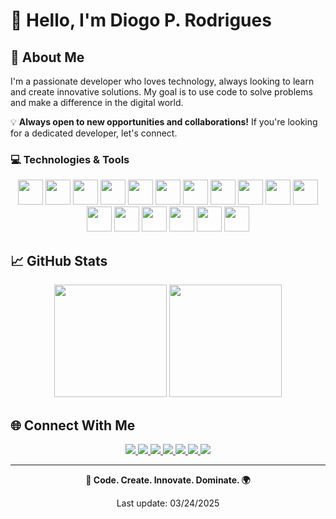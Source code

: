 # 👋 Hello, I'm Diogo P. Rodrigues

## 🚀 About Me

I'm a passionate developer who loves technology, always looking to learn and create innovative solutions. My goal is to use code to solve problems and make a difference in the digital world.

💡 **Always open to new opportunities and collaborations!** If you're looking for a dedicated developer, let's connect.

### 💻 Technologies & Tools

<div align="center">
  <a href="https://developer.mozilla.org/en-US/docs/Web/HTML"><img src="https://skillicons.dev/icons?i=html" height="40" /></a>
  <a href="https://developer.mozilla.org/en-US/docs/Web/CSS"><img src="https://skillicons.dev/icons?i=css" height="40" /></a>
  <a href="https://developer.mozilla.org/en-US/docs/Web/JavaScript"><img src="https://skillicons.dev/icons?i=js" height="40" /></a>
  <a href="https://nodejs.org/"><img src="https://skillicons.dev/icons?i=nodejs" height="40" /></a>
  <a href="https://learn.microsoft.com/en-us/dotnet/csharp/"><img src="https://skillicons.dev/icons?i=cs" height="40" /></a>
  <a href="https://www.python.org/"><img src="https://skillicons.dev/icons?i=python" height="40" /></a>
  <a href="https://www.cplusplus.com/"><img src="https://skillicons.dev/icons?i=cpp" height="40" /></a>
  <a href="https://geoserver.org/"><img src="https://avatars.githubusercontent.com/u/186522?s=200&v=4" height="40" /></a>
  <a href="https://leafletjs.com/"><img src="https://img.icons8.com/color/50/000000/leaf.png" height="40" /></a>
  <a href="https://ollama.com/"><img src="https://ollama.com/public/icon-64x64.png" height="40" /></a>
  <a href="https://www.postgresql.org/"><img src="https://skillicons.dev/icons?i=postgres" height="40" /></a>
  <a href="https://getbootstrap.com/"><img src="https://skillicons.dev/icons?i=bootstrap" height="40" /></a>
  <a href="https://www.linux.org/"><img src="https://skillicons.dev/icons?i=linux" height="40" /></a>
  <a href="https://www.nginx.com/"><img src="https://skillicons.dev/icons?i=nginx" height="40" /></a>
  <a href="https://qgis.org/"><img src="https://upload.wikimedia.org/wikipedia/commons/7/77/Qgis-icon-3.0.png" height="40" /></a>
  <a href="https://pm2.keymetrics.io/"><img src="https://raw.githubusercontent.com/gilbarbara/logos/main/logos/pm2-icon.svg" height="40" /></a>
  <a href="https://www.docker.com/"><img src="https://skillicons.dev/icons?i=docker" height="40" /></a>
</div>

## 📈 GitHub Stats

<div align="center">
  <img height="180em" src="https://github-readme-stats.vercel.app/api?username=diogod2r&show_icons=true&theme=dracula&include_all_commits=true&count_private=true"/>
  <img height="180em" src="https://github-readme-stats.vercel.app/api/top-langs/?username=diogod2r&layout=compact&langs_count=7&theme=dracula"/>
</div>

## 🌐 Connect With Me

<div align="center">
  <a href="https://linkedin.com/in/diogod2r" target="_blank">
    <img src="https://img.shields.io/badge/-LinkedIn-%230077B5?style=for-the-badge&logo=linkedin&logoColor=white">
  </a>
  <a href="https://instagram.com/diogod2r" target="_blank">
    <img src="https://img.shields.io/badge/-Instagram-%23E4405F?style=for-the-badge&logo=instagram&logoColor=white">
  </a>
  <a href="https://www.youtube.com/@diogod2r" target="_blank">
    <img src="https://img.shields.io/badge/-YouTube-%23FF0000?style=for-the-badge&logo=youtube&logoColor=white">
  </a>
  <a href="https://www.twitch.tv/diogod2r" target="_blank">
    <img src="https://img.shields.io/badge/-Twitch-%239146FF?style=for-the-badge&logo=twitch&logoColor=white">
  </a>
  <a href="https://kick.com/diogod2r" target="_blank">
    <img src="https://img.shields.io/badge/-Kick-%2320C20E?style=for-the-badge&logo=kick&logoColor=white">
  </a>
  <a href="https://d2rt.com" target="_blank">
    <img src="https://img.shields.io/badge/-Website-%23000000?style=for-the-badge&logo=google-chrome&logoColor=white">
  </a>
  <a href="mailto:diogo@d2rt.com">
    <img src="https://img.shields.io/badge/-Email-%23333?style=for-the-badge&logo=gmail&logoColor=white">
  </a>
</div>

---

<div align="center">
  <p><strong>🚀 Code. Create. Innovate. Dominate. 🌍</strong></p>
  <p>Last update: 03/24/2025</p>
</div>

